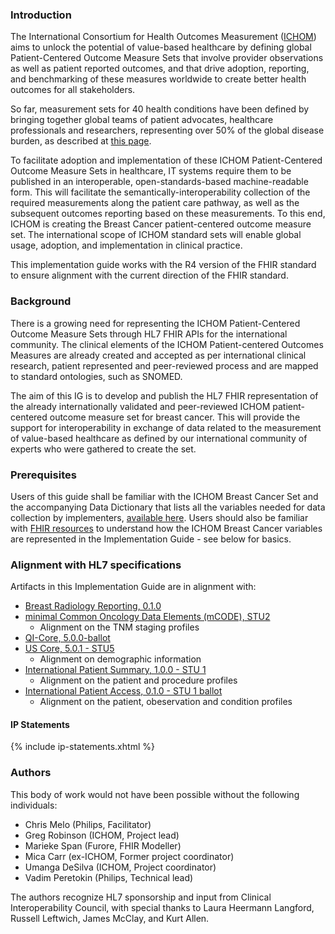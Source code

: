 ### Introduction

The International Consortium for Health Outcomes Measurement ([ICHOM](https://www.ichom.org/)) aims to unlock the potential of value-based healthcare by defining global Patient-Centered Outcome Measure Sets that involve provider observations as well as patient reported outcomes, and that drive adoption, reporting, and benchmarking of these measures worldwide to create better health outcomes for all stakeholders.

So far, measurement sets for 40 health conditions have been defined by bringing together global teams of patient advocates, healthcare professionals and researchers, representing over 50% of the global disease burden, as described at [this page](https://www.ichom.org/patient-centered-outcome-measures).

To facilitate adoption and implementation of these ICHOM Patient-Centered Outcome Measure Sets in healthcare, IT systems require them to be published in an interoperable, open-standards-based machine-readable form. This will facilitate the semantically-interoperability collection of the required measurements along the patient care pathway, as well as the subsequent outcomes reporting based on these measurements. To this end, ICHOM is creating  the Breast Cancer patient-centered outcome measure set. The international scope of ICHOM standard sets will enable global usage, adoption, and implementation in clinical practice.

This implementation guide works with the R4 version of the FHIR standard to ensure alignment with the current direction of the FHIR standard.

### Background

There is a growing need for representing the ICHOM Patient-Centered Outcome Measure Sets through HL7 FHIR APIs for the international community. The clinical elements of the ICHOM Patient-centered Outcomes Measures are already created and accepted as per international clinical research, patient represented and peer-reviewed process and are mapped to standard ontologies, such as SNOMED.

The aim of this IG is to develop and publish the HL7 FHIR representation of the already internationally validated and peer-reviewed ICHOM patient-centered outcome measure set for breast cancer. This will provide the support for interoperability in exchange of data related to the measurement of value-based healthcare as defined by our international community of experts who were gathered to create the set.

### Prerequisites
Users of this guide shall be familiar with the ICHOM Breast Cancer Set and the accompanying Data Dictionary that lists all the variables needed for data collection by implementers, [available here](https://connect.ichom.org/patient-centered-outcome-measures/breast-cancer/). Users should also be familiar with [FHIR resources](http://hl7.org/fhir/R4/resourcelist.html) to understand how the ICHOM Breast Cancer variables are represented in the Implementation Guide - see below for basics.

### Alignment with HL7 specifications
Artifacts in this Implementation Guide are in alignment with:

* [Breast Radiology Reporting, 0.1.0](http://hl7.org/fhir/us/breast-radiology/2019Sep/)
* [minimal Common Oncology Data Elements (mCODE), STU2](http://hl7.org/fhir/us/mcode/STU2/)
    * Alignment on the TNM staging profiles
* [QI-Core, 5.0.0-ballot](http://hl7.org/fhir/us/qicore/2022Sep/)
* [US Core, 5.0.1 - STU5](http://hl7.org/fhir/us/core/STU5.0.1/)
    * Alignment on demographic information
* [International Patient Summary, 1.0.0 - STU 1](http://hl7.org/fhir/uv/ips/)
    * Alignment on the patient and procedure profiles
* [International Patient Access, 0.1.0 - STU 1 ballot](http://hl7.org/fhir/uv/ipa/2022Jan/)
    * Alignment on the patient, obeservation and condition profiles 

#### IP Statements

{% include ip-statements.xhtml %}

### Authors

This body of work would not have been possible without the following individuals:

* Chris Melo (Philips, Facilitator)
* Greg Robinson (ICHOM, Project lead)
* Marieke Span (Furore, FHIR Modeller)
* Mica Carr (ex-ICHOM, Former project coordinator)
* Umanga DeSilva (ICHOM, Project coordinator)
* Vadim Peretokin (Philips, Technical lead)

The authors recognize HL7 sponsorship and input from Clinical Interoperability Council, with special thanks to Laura Heermann Langford, Russell Leftwich, James McClay, and Kurt Allen.
